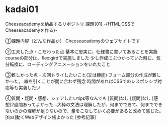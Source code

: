 # kadai01
Cheeseacademyを納品するリポジトリ
課題{01} -{HTML,CSSでCheeseacademyを作る}-

①課題内容（どんな作品か）
Cheeseacademyのウェブサイトです

②工夫した点・こだわった点
基本に忠実に、仕様書に書いてあることを実施
courseの部分は、flex:girdで実施しました
少し作成にぶつかっていた時に、気分転換に、ローディングアニメーションをいれたこと

③難しかった点・次回トライしたいこと(又は機能)
フォーム部分の作成が難しかった。
線を引くことが間に合わず残念
時間があればCSSでのレスポンシブ対応等も実装したい

④質問・疑問・感想、シェアしたいtips等なんでも
[質問]なし
[疑問]なし
[感想]2週間あってよかった…大枠の文法は理解したが、何までできて、何までできないのかの理解が足りないので、量をこなしていく必要があると改めて感じた。
[tips]動くWebデザイン帳よかった
[参考記事]
